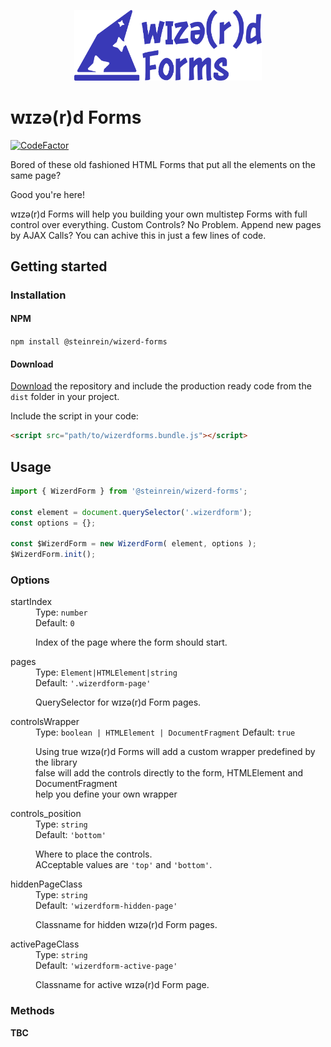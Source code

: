 <p align="center">
	<img src="https://raw.githubusercontent.com/SteinRein/wizerd-forms/master/assets/wizerd-forms-logo.svg" width="300">
</p>

# wɪzə(r)d Forms

[![CodeFactor](https://www.codefactor.io/repository/github/steinrein/wizerd-forms/badge)](https://www.codefactor.io/repository/github/steinrein/wizerd-forms)

Bored of these old fashioned HTML Forms that put all the elements on the same page?

Good you're here!

wɪzə(r)d Forms will help you building your own multistep Forms with full control over everything. Custom Controls? No Problem. Append new pages by AJAX Calls? You can achive this in just a few lines of code.

## Getting started

### Installation

#### NPM
`npm install @steinrein/wizerd-forms`

#### Download
[Download](https://github.com/SteinRein/wizerd-forms/archive/master.zip) the repository and include the production ready code from the <code>dist</code> folder in your project.

Include the script in your code:
```html
<script src="path/to/wizerdforms.bundle.js"></script>
```

## Usage
```javascript
import { WizerdForm } from '@steinrein/wizerd-forms';

const element = document.querySelector('.wizerdform');
const options = {};

const $WizerdForm = new WizerdForm( element, options );
$WizerdForm.init();
```

### Options
<dl>
  <dt>startIndex</dt>
  <dd>
    Type: <code>number</code><br>
    Default: <code>0</code>
    <p>
      Index of the page where the form should start.
    </p>
  </dd>
  <dt>pages</dt>
  <dd>
    Type: <code>Element|HTMLElement|string</code><br>
    Default: <code>'.wizerdform-page'</code>
    <p>
			QuerySelector for wɪzə(r)d Form pages.
    </p>
  </dd>
	<dt>controlsWrapper</dt>
	<dd>
		Type: <code>boolean | HTMLElement | DocumentFragment</code>
		Default: <code>true</code>
		<p>
			Using true wɪzə(r)d Forms will add a custom wrapper predefined by the library<br>
			false will add the controls directly to the form, HTMLElement and DocumentFragment<br>
			help you define your own wrapper
		</p>
	</dd>
  <dt>controls_position</dt>
  <dd>
    Type: <code>string</code><br>
    Default: <code>'bottom'</code>
    <p>
      Where to place the controls.<br>
      ACceptable values are <code>'top'</code> and <code>'bottom'</code>.
    </p>
  </dd>
  <dt>hiddenPageClass</dt>
  <dd>
    Type: <code>string</code><br>
    Default: <code>'wizerdform-hidden-page'</code>
    <p>
      Classname for hidden wɪzə(r)d Form pages.
    </p>
  </dd>
  <dt>activePageClass</dt>
  <dd>
    Type: <code>string</code><br>
    Default: <code>'wizerdform-active-page'</code>
    <p>
      Classname for active wɪzə(r)d Form page.
    </p>
  </dd>
</dl>

### Methods

**TBC**
